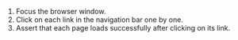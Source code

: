 1. Focus the browser window.
2. Click on each link in the navigation bar one by one.
3. Assert that each page loads successfully after clicking on its link.